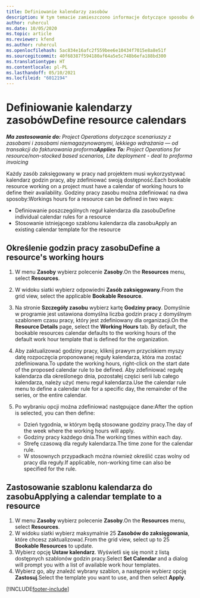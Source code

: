 ```yaml
---
title: Definiowanie kalendarzy zasobów
description: W tym temacie zamieszczono informacje dotyczące sposobu definiowania kalendarzy godzin pracy dla zasobów w Project Operations.
author: ruhercul
ms.date: 10/05/2020
ms.topic: article
ms.reviewer: kfend
ms.author: ruhercul
ms.openlocfilehash: 5ac834e16afc2f559bee6e10434f7015e8a8e51f
ms.sourcegitcommit: 40f68387f594180af64a5e5c748b6efa188bd300
ms.translationtype: HT
ms.contentlocale: pl-PL
ms.lasthandoff: 05/10/2021
ms.locfileid: "6012194"
---
```

# <a name="define-resource-calendars"></a><span data-ttu-id="43d4b-103">Definiowanie kalendarzy zasobów</span><span class="sxs-lookup"><span data-stu-id="43d4b-103">Define resource calendars</span></span>

<span data-ttu-id="43d4b-104">_**Ma zastosowanie do:** Project Operations dotyczące scenariuszy z zasobami i zasobami niemagazynowanymi, lekkiego wdrażania — od transakcji do fakturowania proforma_</span><span class="sxs-lookup"><span data-stu-id="43d4b-104">_**Applies To:** Project Operations for resource/non-stocked based scenarios, Lite deployment - deal to proforma invoicing_</span></span>

<span data-ttu-id="43d4b-105">Każdy zasób zaksięgowany w pracy nad projektem musi wykorzystywać kalendarz godzin pracy, aby zdefiniować swoją dostępność.</span><span class="sxs-lookup"><span data-stu-id="43d4b-105">Each bookable resource working on a project must have a calendar of working hours to define their availability.</span></span> <span data-ttu-id="43d4b-106">Godziny pracy zasobu można zdefiniować na dwa sposoby:</span><span class="sxs-lookup"><span data-stu-id="43d4b-106">Workings hours for a resource can be defined in two ways:</span></span> 

   - <span data-ttu-id="43d4b-107">Definiowanie poszczególnych reguł kalendarza dla zasobu</span><span class="sxs-lookup"><span data-stu-id="43d4b-107">Define individual calendar rules for a resource</span></span>
   - <span data-ttu-id="43d4b-108">Stosowanie istniejącego szablonu kalendarza dla zasobu</span><span class="sxs-lookup"><span data-stu-id="43d4b-108">Apply an existing calendar template for the resource</span></span>

## <a name="define-a-resources-working-hours"></a><span data-ttu-id="43d4b-109">Określenie godzin pracy zasobu</span><span class="sxs-lookup"><span data-stu-id="43d4b-109">Define a resource's working hours</span></span>

1. <span data-ttu-id="43d4b-110">W menu **Zasoby** wybierz polecenie **Zasoby**.</span><span class="sxs-lookup"><span data-stu-id="43d4b-110">On the **Resources** menu, select **Resources**.</span></span>
2. <span data-ttu-id="43d4b-111">W widoku siatki wybierz odpowiedni **Zasób zaksięgowany**.</span><span class="sxs-lookup"><span data-stu-id="43d4b-111">From the grid view, select the applicable **Bookable Resource**.</span></span>
3. <span data-ttu-id="43d4b-112">Na stronie **Szczegóły zasobu** wybierz kartę **Godziny pracy**. Domyślnie w programie jest ustawiona domyślna liczba godzin pracy z domyślnym szablonem czasu pracy, który jest zdefiniowany dla organizacji.</span><span class="sxs-lookup"><span data-stu-id="43d4b-112">On the **Resource Details** page, select the **Working Hours** tab. By default, the bookable resources calendar defaults to the working hours of the default work hour template that is defined for the organization.</span></span>
4. <span data-ttu-id="43d4b-113">Aby zaktualizować godziny pracy, kliknij prawym przyciskiem myszy datę rozpoczęcia proponowanej reguły kalendarza, która ma zostać zdefiniowana.</span><span class="sxs-lookup"><span data-stu-id="43d4b-113">To update the working hours, right-click on the start date of the proposed calendar rule to be defined.</span></span> <span data-ttu-id="43d4b-114">Aby zdefiniować regułę kalendarza dla określonego dnia, pozostałej części serii lub całego kalendarza, należy użyć menu reguł kalendarza.</span><span class="sxs-lookup"><span data-stu-id="43d4b-114">Use the calendar rule menu to define a calendar rule for a specific day, the remainder of the series, or the entire calendar.</span></span>
5. <span data-ttu-id="43d4b-115">Po wybraniu opcji można zdefiniować następujące dane:</span><span class="sxs-lookup"><span data-stu-id="43d4b-115">After the option is selected, you can then define:</span></span>

    - <span data-ttu-id="43d4b-116">Dzień tygodnia, w którym będą stosowane godziny pracy.</span><span class="sxs-lookup"><span data-stu-id="43d4b-116">The day of the week where the working hours will apply.</span></span>
    - <span data-ttu-id="43d4b-117">Godziny pracy każdego dnia.</span><span class="sxs-lookup"><span data-stu-id="43d4b-117">The working times within each day.</span></span>
    - <span data-ttu-id="43d4b-118">Strefę czasową dla reguły kalendarza.</span><span class="sxs-lookup"><span data-stu-id="43d4b-118">The time zone for the calendar rule.</span></span>
    - <span data-ttu-id="43d4b-119">W stosownych przypadkach można również określić czas wolny od pracy dla reguły.</span><span class="sxs-lookup"><span data-stu-id="43d4b-119">If applicable, non-working time can also be specified for the rule.</span></span>

## <a name="applying-a-calendar-template-to-a-resource"></a><span data-ttu-id="43d4b-120">Zastosowanie szablonu kalendarza do zasobu</span><span class="sxs-lookup"><span data-stu-id="43d4b-120">Applying a calendar template to a resource</span></span>

1. <span data-ttu-id="43d4b-121">W menu **Zasoby** wybierz polecenie **Zasoby**.</span><span class="sxs-lookup"><span data-stu-id="43d4b-121">On the **Resources** menu, select **Resources**.</span></span>
2. <span data-ttu-id="43d4b-122">W widoku siatki wybierz maksymalnie 25 **Zasobów do zaksięgowania**, które chcesz zaktualizować.</span><span class="sxs-lookup"><span data-stu-id="43d4b-122">From the grid view, select up to 25 **Bookable Resources** to update.</span></span>
3. <span data-ttu-id="43d4b-123">Wybierz opcję **Ustaw kalendarz**. Wyświetli się się monit z listą dostępnych szablonów godzin pracy.</span><span class="sxs-lookup"><span data-stu-id="43d4b-123">Select **Set Calendar** and a dialog will prompt you with a list of available work hour templates.</span></span>
4. <span data-ttu-id="43d4b-124">Wybierz go, aby znaleźć wybrany szablon, a następnie wybierz opcję **Zastosuj**.</span><span class="sxs-lookup"><span data-stu-id="43d4b-124">Select the template you want to use, and then select **Apply**.</span></span>


[!INCLUDE[footer-include](../includes/footer-banner.md)]